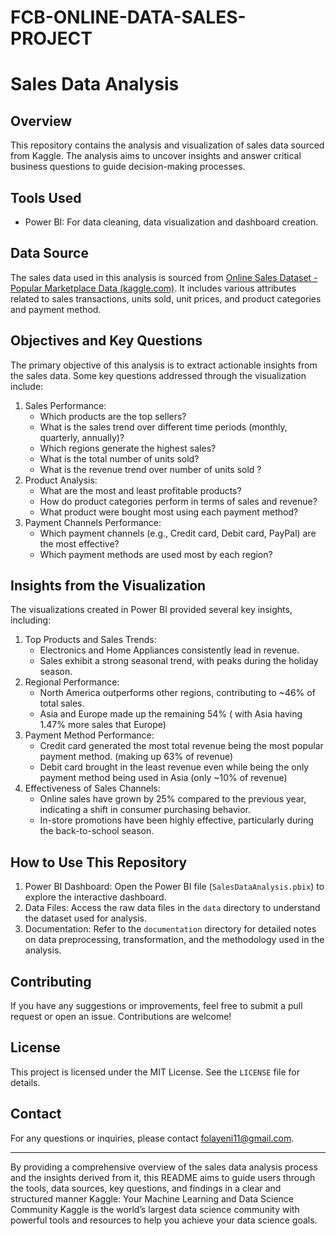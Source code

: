 # FCB-ONLINE-DATA-SALES-PROJECT

# Sales Data Analysis
 
## Overview
 
This repository contains the analysis and visualization of sales data sourced from Kaggle. The analysis aims to uncover insights and answer critical business questions to guide decision-making processes.
 
## Tools Used
 
- Power BI: For data cleaning, data visualization and dashboard creation.
 
## Data Source
 
The sales data used in this analysis is sourced from [Online Sales Dataset - Popular Marketplace Data (kaggle.com)](https://www.kaggle.com/datasets/shreyanshverma27/online-sales-dataset-popular-marketplace-data). It includes various attributes related to sales transactions, units sold, unit prices, and product categories and payment method.
 
## Objectives and Key Questions
 
The primary objective of this analysis is to extract actionable insights from the sales data. Some key questions addressed through the visualization include:
 
1. Sales Performance:
    - Which products are the top sellers?
    - What is the sales trend over different time periods (monthly, quarterly, annually)?
    - Which regions generate the highest sales?
    - What is the total number of units sold?
    - What is the revenue trend over number of units sold ?
2. Product Analysis:
    - What are the most and least profitable products?
    - How do product categories perform in terms of sales and revenue?
    - What product were bought most using each payment method?
3. Payment Channels Performance:
    - Which payment channels (e.g., Credit card, Debit card, PayPal) are the most effective?
    - Which payment methods are used most by each region?
 
## Insights from the Visualization
 
The visualizations created in Power BI provided several key insights, including:
 
1. Top Products and Sales Trends:
    - Electronics and Home Appliances consistently lead in revenue.
    - Sales exhibit a strong seasonal trend, with peaks during the holiday season.
2. Regional Performance:
    - North America outperforms other regions, contributing to ~46% of total sales.
    - Asia and Europe made up the remaining 54% ( with Asia having 1.47% more sales that Europe)
3. Payment Method Performance:
    - Credit card generated the most total revenue being the most popular payment method. (making up 63% of revenue)
    - Debit card brought in the least revenue even while being the only payment method being used in Asia (only ~10% of revenue)
4. Effectiveness of Sales Channels:
    - Online sales have grown by 25% compared to the previous year, indicating a shift in consumer purchasing behavior.
    - In-store promotions have been highly effective, particularly during the back-to-school season.
 
## How to Use This Repository
 
1. Power BI Dashboard: Open the Power BI file (`SalesDataAnalysis.pbix`) to explore the interactive dashboard.
2. Data Files: Access the raw data files in the `data` directory to understand the dataset used for analysis.
3. Documentation: Refer to the `documentation` directory for detailed notes on data preprocessing, transformation, and the methodology used in the analysis.
 
## Contributing
 
If you have any suggestions or improvements, feel free to submit a pull request or open an issue. Contributions are welcome!
 
## License
 
This project is licensed under the MIT License. See the `LICENSE` file for details.
 
## Contact
 
For any questions or inquiries, please contact folayeni11@gmail.com.
 
---
 
By providing a comprehensive overview of the sales data analysis process and the insights derived from it, this README aims to guide users through the tools, data sources, key questions, and findings in a clear and structured manner
Kaggle: Your Machine Learning and Data Science Community
Kaggle is the world’s largest data science community with powerful tools and resources to help you achieve your data science goals.
